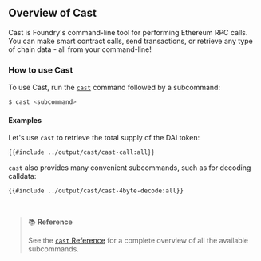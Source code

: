 ## Overview of Cast

Cast is Foundry's command-line tool for performing Ethereum RPC calls. You can make smart contract calls, send transactions, or retrieve any type of chain data - all from your command-line!

### How to use Cast

To use Cast, run the [`cast`](../reference/cast/cast.md) command followed by a subcommand:

```bash
$ cast <subcommand>
```

#### Examples

Let's use `cast` to retrieve the total supply of the DAI token:

```bash
{{#include ../output/cast/cast-call:all}}
```

`cast` also provides many convenient subcommands, such as for decoding calldata:

```bash
{{#include ../output/cast/cast-4byte-decode:all}}
```
<br>

> 📚 **Reference**
> 
> See the [`cast` Reference](../reference/cast/) for a complete overview of all the available subcommands.
